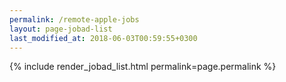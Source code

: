 ```yaml
---
permalink: /remote-apple-jobs
layout: page-jobad-list
last_modified_at: 2018-06-03T00:59:55+0300
---
```

{% include render_jobad_list.html permalink=page.permalink %}
